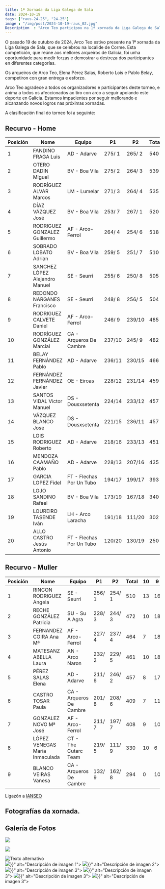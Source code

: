 ```yaml
---
title: 1ª Xornada da Liga Galega de Sala
date: 2024-10-19
tags: ["raus-24-25", "24-25"]
image : "/img/post/2024-10-19-raus_02.jpg"
Description  : "Arco Teo participou na 1ª xornada da Liga Galega de Sala o 19 de outubro de 2024. Os nosos arqueiros destacaron con gran entrega e competitividade. "
---
```

O pasado 19 de outubro de 2024, Arco Teo estivo presente na 1ª xornada da Liga Galega de Sala, que se celebrou  na localide de Corme. Esta competición, que reúne aos mellores arqueiros de Galicia, foi unha oportunidade para medir forzas e demostrar a destreza dos participantes en diferentes categorías.

Os arqueiros de Arco Teo, Elena Pérez Salas, Roberto Lois e Pablo Belay, competiron con gran entrega e esforzo. 


Arco Teo agradece a todos os organizadores e participantes deste torneo, e anima a todos os afeccionados ao tiro con arco a seguir apoiando este deporte en Galicia. Estamos impacientes por seguir mellorando e alcanzando novos logros nas próximas xornadas.

A clasificación final do torneo foi a seguinte:

## Recurvo - Home
| Posición| Nome                                 | Equipo                     | P1      | P2      | Total | 10 | 9        |
|---------|--------------------------------------|---------------------------|---------|---------|-------|--------|-------|
| 1       | FANDIÑO FRAGA Luis                  | AD - Adarve               | 275/ 1  | 265/ 2  | 540   | 18     | 28    |
| 2       | OTERO DADIN Miguel                  | BV - Boa Vila             | 275/ 2  | 264/ 3  | 539   | 21     | 28    |
| 3       | RODRÍGUEZ ALVAR Marcos              | LM - Lumelar              | 271/ 3  | 264/ 4  | 535   | 20     | 23    |
| 4       | DÍAZ VÁZQUEZ José                   | BV - Boa Vila             | 253/ 7  | 267/ 1  | 520   | 15     | 20    |
| 5       | RODRIGUEZ GONZALEZ Guillermo        | AF - Arco-Ferrol         | 264/ 4  | 254/ 6  | 518   | 17     | 19    |
| 6       | SOBRADO LOBATO Adrian                | BV - Boa Vila             | 259/ 5  | 251/ 7  | 510   | 13     | 23    |
| 7       | SANCHEZ LÓPEZ Alejandro Manuel       | SE - Seurri              | 255/ 6  | 250/ 8  | 505   | 16     | 15    |
| 8       | REDONDO NARGANES Francisco           | SE - Seurri              | 248/ 8  | 256/ 5  | 504   | 15     | 11    |
| 9       | RODRIGUEZ CALVETE Daniel            | AF - Arco-Ferrol         | 246/ 9  | 239/10  | 485   | 12     | 17    |
| 10      | RODRÍGUEZ GONZÁLEZ Marcial          | CA - Arqueros De Cambre   | 237/10  | 245/ 9  | 482   | 7      | 20    |
| 11      | BELAY FERNÁNDEZ Pablo               | AD - Adarve               | 236/11  | 230/15  | 466   | 10     | 17    |
| 12      | FERNÁNDEZ FERNÁNDEZ Javier          | OE - Eiroas               | 228/12  | 231/14  | 459   | 8      | 20    |
| 13      | SANTOS VIDAL Victor Manuel           | DS - Dousxsetenta        | 224/14  | 233/12  | 457   | 7      | 18    |
| 14      | VÁZQUEZ BLANCO Jose                  | DS - Dousxsetenta        | 221/15  | 236/11  | 457   | 6      | 20    |
| 15      | LOIS RODRIGUEZ Roberto               | AD - Adarve               | 218/16  | 233/13  | 451   | 7      | 17    |
| 16      | MENDOZA CAAMAÑO Pablo                | AD - Adarve               | 228/13  | 207/16  | 435   | 4      | 14    |
| 17      | GARCIA LOPEZ Fidel                   | FT - Flechas Por Un Tubo  | 194/17  | 199/17  | 393   | 2      | 12    |
| 18      | LOJO SANDINO Rafael                  | BV - Boa Vila             | 173/19  | 167/18  | 340   | 5      | 10    |
| 19      | LOUREIRO TASENDE Iván               | LH - Arco Laracha        | 191/18  | 111/20  | 302   | 1      | 9     |
| 20      | ALLO CASTRO Jesús Antonio            | FT - Flechas Por Un Tubo  | 120/20  | 130/19  | 250   | 1      | 6     |


## Recurvo - Muller

| Posición | Nome                                | Equipo                     | P1      | P2      | Total | 10 | 9 |
|---------|-------------------------------------|---------------------------|---------|---------|-------|--------|-------|
| 1       | RINCON RODRIGUEZ Angela            | SE - Seurri               | 256/ 1  | 254/ 1  | 510   | 13     | 16    |
| 2       | RECHE GONZÁLEZ Patricia             | SU - Su A Agra            | 228/ 3  | 244/ 3  | 472   | 10     | 18    |
| 3       | FERNANDEZ COIRA Ana Mª             | AF - Arco-Ferrol         | 227/ 4  | 237/ 4  | 464   | 7      | 18    |
| 4       | MATESANZ ABELLA Laura               | AN - Arco Naron           | 232/ 2  | 229/ 5  | 461   | 10     | 18    |
| 5       | PÉREZ SALAS Elena                   | AD - Adarve               | 211/ 6  | 246/ 2  | 457   | 8      | 17    |
| 6       | CASTRO TOSAR Paula                  | CA - Arqueros De Cambre   | 201/ 8  | 208/ 6  | 409   | 7      | 11    |
| 7       | GONZALEZ NOVO Mª José              | AF - Arco-Ferrol         | 211/ 7  | 197/ 7  | 408   | 9      | 10    |
| 8       | LÓPEZ VENEGAS María Inmaculada      | CT - The Cutarc Team      | 219/ 5  | 111/ 9  | 330   | 10     | 6     |
| 9       | BLANCO VEIRAS Vanesa                | CA - Arqueros De Cambre   | 132/ 9  | 162/ 8  | 294   | 0      | 10    |



Ligazón a [IANSEO](https://www.ianseo.net/Details.php?toId=19848)

## Fotografías da xornada.

## Galería de Fotos

![](/post/raus1/01.jpg)

![](/post/raus1/02.jpg)

<img src="{{ .Site.BaseURL }}post/raus1/01.jpg" alt="Texto alternativo">

<div class="galeria">
    <img src="{{< relref "assets/img/post/2024-10-19-raus/01.png" >}}" alt="Descripción de imagen 1">
    <img src="{{< relref "assets/img/post/2024-10-19-raus/02.png" >}}" alt="Descripción de imagen 2">
    <img src="{{< relref "assets/img/post/2024-10-19-raus/03.png" >}}" alt="Descripción de imagen 3">
    <img src="{{< relref "assets/img/post/2024-10-19-raus/04.png" >}}" alt="Descripción de imagen 3">
    <img src="{{< relref "assets/img/post/2024-10-19-raus/05.png" >}}" alt="Descripción de imagen 3">
  <img src="{{< relref "assets/img/post/2024-10-19-raus_02.jpg" >}}" alt="Descripción de imagen 3">
  
     
</div>
 